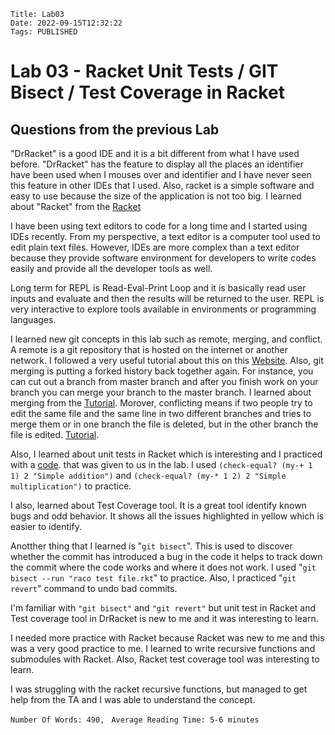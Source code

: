     Title: Lab03
    Date: 2022-09-15T12:32:22
    Tags: PUBLISHED

Lab 03 - Racket Unit Tests / GIT Bisect / Test Coverage in Racket
=================================================================

Questions from the previous Lab
-------------------------------

"DrRacket" is a good IDE and it is a bit different from what I have used before. "DrRacket" has the feature to display all the places an identifier have been used when I mouses over and identifier and I have never seen this feature in other IDEs that I used. Also, racket is a simple software and easy to use because the size of the application is not too big. I learned about "Racket" from the [Racket](https://racket-lang.org/ "Racket")

I have been using text editors to code for a long time and I started using IDEs recently. From my perspective, a text editor is a computer tool used to edit plain text files. However, IDEs are more complex than a text editor because they provide software environment for developers to write codes easily and provide all the developer tools as well.

Long term for REPL is Read-Eval-Print Loop and it is basically read user inputs and evaluate and then the results will be returned to the user. REPL is very interactive to explore tools available in environments or programming languages.

I learned new git concepts in this lab such as remote, merging, and conflict. A remote is a git repository that is hosted on the internet or another network. I followed a very useful tutorial about this on this [Website](https://www.gitkraken.com/learn/git/tutorials/what-is-git-remote "Website"). Also, git merging is putting a forked history back together again. For instance, you can cut out a branch from master branch and after you finish work on your branch you can merge your branch to the master branch. I learned about merging from the [Tutorial](https://www.atlassian.com/git/tutorials/using-branches/git-merge "Tutorial"). Morover, conflicting means if two people try to edit the same file and the same line in two different branches and tries to merge them or in one branch the file is deleted, but in the other branch the file is edited. [Tutorial](https://www.atlassian.com/git/tutorials/using-branches/merge-conflicts "Tutorial").

Also, I learned about unit tests in Racket which is interesting and I practiced with a [code](http://www.cs.unb.ca/~bremner/teaching/cs2613/labs/L03/_file.rkt/ "code").
 that was given to us in the lab. I used ```(check-equal? (my-+ 1 1) 2 "Simple addition")``` and ```(check-equal? (my-* 1 2) 2 "Simple multiplication")``` to practice.

I also, learned about Test Coverage tool. It is a great tool identify known bugs and odd behavior. It shows all the issues highlighted in yellow which is easier to identify.

Anotther thing that I learned is "```git bisect```". This is used to discover whether the commit has introduced a bug in the code it helps to track down the commit where the code works and where it does not work. I used "```git bisect --run "raco test file.rkt```" to practice. Also, I practiced "```git revert```" command to undo bad commits.


I'm familiar with ```"git bisect"``` and ```"git revert"``` but unit test in Racket and Test coverage tool in DrRacket is new to me and it was interesting to learn.

I needed more practice with Racket because Racket was new to me and this was a very good practice to me. I learned to write recursive functions and submodules with Racket. Also, Racket test coverage tool was interesting to learn.

I was struggling with the racket recursive functions, but managed to get help from the TA and I was able to understand the concept.

```Number Of Words: 490, ```
```Average Reading Time: 5-6 minutes```

<!-- more -->

